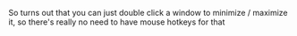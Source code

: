 So turns out that you can just double click a window to minimize / maximize it, so there's really no need to have mouse hotkeys for that